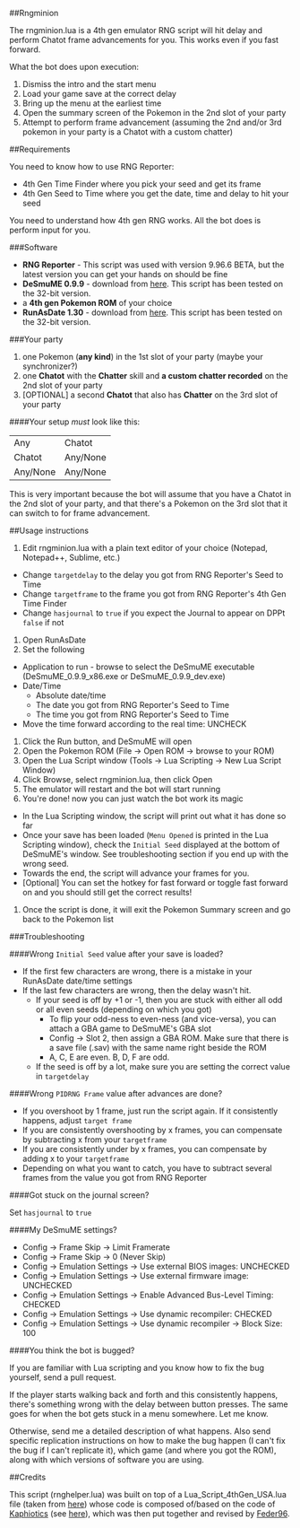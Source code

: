 ##Rngminion

The rngminion.lua is a 4th gen emulator RNG script will hit delay and perform Chatot frame advancements for you. This works even if you fast forward.

What the bot does upon execution:

1. Dismiss the intro and the start menu
2. Load your game save at the correct delay
3. Bring up the menu at the earliest time
4. Open the summary screen of the Pokemon in the 2nd slot of your party
5. Attempt to perform frame advancement (assuming the 2nd and/or 3rd pokemon in your party is a Chatot with a custom chatter)

##Requirements

You need to know how to use RNG Reporter:

* 4th Gen Time Finder where you pick your seed and get its frame
* 4th Gen Seed to Time where you get the date, time and delay to hit your seed

You need to understand how 4th gen RNG works. All the bot does is perform input for you.

###Software

* **RNG Reporter** - This script was used with version 9.96.6 BETA, but the latest version you can get your hands on should be fine
* **DeSmuME 0.9.9** - download from [here](https://sourceforge.net/projects/desmume/files/desmume/0.9.9/). This script has been tested on the 32-bit version.
* a **4th gen Pokemon ROM** of your choice
* **RunAsDate 1.30** - download from [here](http://www.nirsoft.net/utils/run_as_date.html). This script has been tested on the 32-bit version.

###Your party

1. one Pokemon (**any kind**) in the 1st slot of your party (maybe your synchronizer?)
1. one **Chatot** with the **Chatter** skill and **a custom chatter recorded** on the 2nd slot of your party
1. [OPTIONAL] a second **Chatot** that also has **Chatter** on the 3rd slot of your party

####Your setup *must* look like this:

|  |  |
|----------|----------|
| Any | Chatot |
| Chatot | Any/None |
| Any/None | Any/None |

This is very important because the bot will assume that you have a Chatot in the 2nd slot of your party, and that there's a Pokemon on the 3rd slot that it can switch to for frame advancement.

##Usage instructions

1. Edit rngminion.lua with a plain text editor of your choice (Notepad, Notepad++, Sublime, etc.)
  * Change `targetdelay` to the delay you got from RNG Reporter's Seed to Time
  * Change `targetframe` to the frame you got from RNG Reporter's 4th Gen Time Finder
  * Change `hasjournal` to `true` if you expect the Journal to appear on DPPt `false` if not
1. Open RunAsDate
1. Set the following
  * Application to run - browse to select the DeSmuME executable (DeSmuME_0.9.9_x86.exe or DeSmuME_0.9.9_dev.exe)
  * Date/Time
    * Absolute date/time
    * The date you got from RNG Reporter's Seed to Time
    * The time you got from RNG Reporter's Seed to Time
  * Move the time forward according to the real time: UNCHECK
1. Click the Run button, and DeSmuME will open
1. Open the Pokemon ROM (File -> Open ROM -> browse to your ROM)
1. Open the Lua Script window (Tools -> Lua Scripting -> New Lua Script Window)
1. Click Browse, select rngminion.lua, then click Open
1. The emulator will restart and the bot will start running
1. You're done! now you can just watch the bot work its magic
  * In the Lua Scripting window, the script will print out what it has done so far
  * Once your save has been loaded (`Menu Opened` is printed in the Lua Scripting window), check the `Initial Seed` displayed at the bottom of DeSmuME's window. See troubleshooting section if you end up with the wrong seed.
  * Towards the end, the script will advance your frames for you.
  * [Optional] You can set the hotkey for fast forward or toggle fast forward on and you should still get the correct results!
1. Once the script is done, it will exit the Pokemon Summary screen and go back to the Pokemon list

###Troubleshooting

####Wrong `Initial Seed` value after your save is loaded?

* If the first few characters are wrong, there is a mistake in your RunAsDate date/time settings
* If the last few characters are wrong, then the delay wasn't hit.
  * If your seed is off by +1 or -1, then you are stuck with either all odd or all even seeds (depending on which you got)
    * To flip your odd-ness to even-ness (and vice-versa), you can attach a GBA game to DeSmuME's GBA slot
    * Config -> Slot 2, then assign a GBA ROM. Make sure that there is a save file (.sav) with the same name right beside the ROM
    * A, C, E are even. B, D, F are odd.
  * If the seed is off by a lot, make sure you are setting the correct value in `targetdelay`

####Wrong `PIDRNG Frame` value after advances are done?

* If you overshoot by 1 frame, just run the script again. If it consistently happens, adjust `target frame`
* If you are consistently overshooting by x frames, you can compensate by subtracting x from your `targetframe`
* If you are consistently under by x frames, you can compensate by adding x to your `targetframe`
* Depending on what you want to catch, you have to subtract several frames from the value you got from RNG Reporter

####Got stuck on the journal screen?

Set `hasjournal` to `true`

####My DeSmuME settings?

* Config -> Frame Skip -> Limit Framerate
* Config -> Frame Skip -> 0 (Never Skip)
* Config -> Emulation Settings -> Use external BIOS images: UNCHECKED
* Config -> Emulation Settings -> Use external firmware image: UNCHECKED
* Config -> Emulation Settings -> Enable Advanced Bus-Level Timing: CHECKED
* Config -> Emulation Settings -> Use dynamic recompiler: CHECKED
* Config -> Emulation Settings -> Use dynamic recompiler -> Block Size: 100

####You think the bot is bugged?

If you are familiar with Lua scripting and you know how to fix the bug yourself, send a pull request.

If the player starts walking back and forth and this consistently happens, there's something wrong with the delay between button presses. The same goes for when the bot gets stuck in a menu somewhere. Let me know.

Otherwise, send me a detailed description of what happens. Also send specific replication instructions on how to make the bug happen (I can't fix the bug if I can't replicate it), which game (and where you got the ROM), along with which versions of software you are using.

##Credits

This script (rnghelper.lua) was built on top of a Lua_Script_4thGen_USA.lua file (taken from [here](http://pokerng.forumcommunity.net/?t=56443955&p=396434984)) whose code is composed of/based on the code of [Kaphiotics](https://www.reddit.com/user/Kaphotics) (see [here](https://projectpokemon.org/forums/showthread.php?48322)), which was then put together and revised by [Feder96](https://www.reddit.com/user/Feder96).